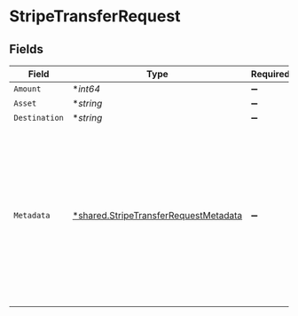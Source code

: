 # StripeTransferRequest


## Fields

| Field                                                                                                                                                              | Type                                                                                                                                                               | Required                                                                                                                                                           | Description                                                                                                                                                        | Example                                                                                                                                                            |
| ------------------------------------------------------------------------------------------------------------------------------------------------------------------ | ------------------------------------------------------------------------------------------------------------------------------------------------------------------ | ------------------------------------------------------------------------------------------------------------------------------------------------------------------ | ------------------------------------------------------------------------------------------------------------------------------------------------------------------ | ------------------------------------------------------------------------------------------------------------------------------------------------------------------ |
| `Amount`                                                                                                                                                           | **int64*                                                                                                                                                           | :heavy_minus_sign:                                                                                                                                                 | N/A                                                                                                                                                                | 100                                                                                                                                                                |
| `Asset`                                                                                                                                                            | **string*                                                                                                                                                          | :heavy_minus_sign:                                                                                                                                                 | N/A                                                                                                                                                                | USD                                                                                                                                                                |
| `Destination`                                                                                                                                                      | **string*                                                                                                                                                          | :heavy_minus_sign:                                                                                                                                                 | N/A                                                                                                                                                                | acct_1Gqj58KZcSIg2N2q                                                                                                                                              |
| `Metadata`                                                                                                                                                         | [*shared.StripeTransferRequestMetadata](../../../pkg/models/shared/stripetransferrequestmetadata.md)                                                               | :heavy_minus_sign:                                                                                                                                                 | A set of key/value pairs that you can attach to a transfer object.<br/>It can be useful for storing additional information about the transfer in a structured format.<br/> |                                                                                                                                                                    |
